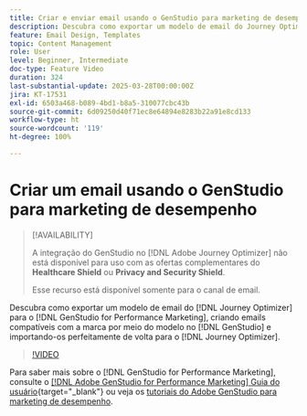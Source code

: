 ```yaml
---
title: Criar e enviar email usando o GenStudio para marketing de desempenho
description: Descubra como exportar um modelo de email do Journey Optimizer para o GenStudio para marketing de desempenho, criando emails compatíveis com a marca por meio do modelo no GenStudio e importando-os perfeitamente de volta para o Journey Optimizer.
feature: Email Design, Templates
topic: Content Management
role: User
level: Beginner, Intermediate
doc-type: Feature Video
duration: 324
last-substantial-update: 2025-03-28T00:00:00Z
jira: KT-17531
exl-id: 6503a468-b089-4bd1-b8a5-310077cbc43b
source-git-commit: 6d09250d40f71ec8e64894e8283b22a91e8cd133
workflow-type: ht
source-wordcount: '119'
ht-degree: 100%

---
```


# Criar um email usando o GenStudio para marketing de desempenho

>[!AVAILABILITY]
>
>A integração do GenStudio no [!DNL Adobe Journey Optimizer] não está disponível para uso com as ofertas complementares do **Healthcare Shield** ou **Privacy and Security Shield**.
>
>Esse recurso está disponível somente para o canal de email.

Descubra como exportar um modelo de email do [!DNL Journey Optimizer] para o [!DNL GenStudio for Performance Marketing], criando emails compatíveis com a marca por meio do modelo no [!DNL GenStudio] e importando-os perfeitamente de volta para o [!DNL Journey Optimizer].

>[!VIDEO](https://video.tv.adobe.com/v/3456054/?learn=on&enablevpops&captions=por_br)

Para saber mais sobre o [!DNL GenStudio for Performance Marketing], consulte o [[!DNL Adobe GenStudio for Performance Marketing] Guia do usuário](https://experienceleague.adobe.com/pt-br/docs/genstudio-for-performance-marketing/user-guide/home){target="_blank"} ou veja os [tutoriais do Adobe GenStudio para marketing de desempenho](https://experienceleague.adobe.com/pt-br/docs/genstudio-for-performance-marketing-learn/tutorials/overview).
